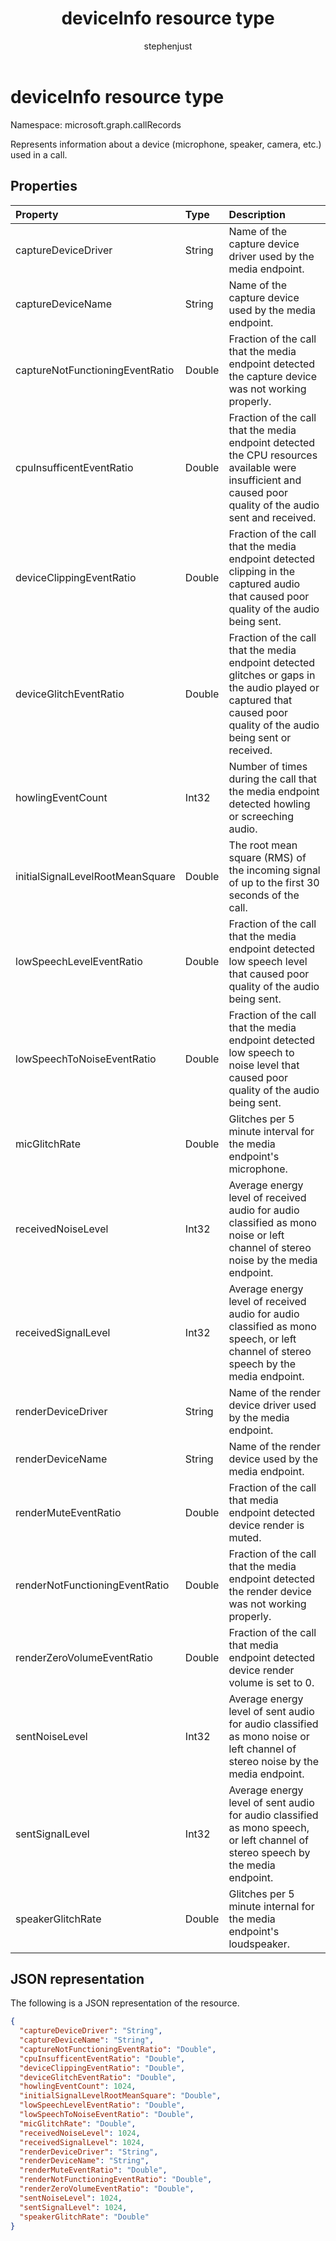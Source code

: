 ﻿---
title: "deviceInfo resource type"
description: "The deviceInfo type"
localization_priority: Normal
author: "stephenjust"
ms.prod: "cloud-communications"
doc_type: "resourcePageType"
---

# deviceInfo resource type

Namespace: microsoft.graph.callRecords

Represents information about a device (microphone, speaker, camera, etc.) used in a call.

## Properties

| Property                         | Type   | Description                                                                                                                                                          |
| :------------------------------- | :----- | :------------------------------------------------------------------------------------------------------------------------------------------------------------------- |
| captureDeviceDriver              | String | Name of the capture device driver used by the media endpoint.                                                                                                        |
| captureDeviceName                | String | Name of the capture device used by the media endpoint.                                                                                                               |
| captureNotFunctioningEventRatio  | Double | Fraction of the call that the media endpoint detected the capture device was not working properly.                                                                   |
| cpuInsufficentEventRatio         | Double | Fraction of the call that the media endpoint detected the CPU resources available were insufficient and caused poor quality of the audio sent and received.          |
| deviceClippingEventRatio         | Double | Fraction of the call that the media endpoint detected clipping in the captured audio that caused poor quality of the audio being sent.                               |
| deviceGlitchEventRatio           | Double | Fraction of the call that the media endpoint detected glitches or gaps in the audio played or captured that caused poor quality of the audio being sent or received. |
| howlingEventCount                | Int32  | Number of times during the call that the media endpoint detected howling or screeching audio.                                                                        |
| initialSignalLevelRootMeanSquare | Double | The root mean square (RMS) of the incoming signal of up to the first 30 seconds of the call.                                                                         |
| lowSpeechLevelEventRatio         | Double | Fraction of the call that the media endpoint detected low speech level that caused poor quality of the audio being sent.                                             |
| lowSpeechToNoiseEventRatio       | Double | Fraction of the call that the media endpoint detected low speech to noise level that caused poor quality of the audio being sent.                                    |
| micGlitchRate                    | Double | Glitches per 5 minute interval for the media endpoint's microphone.                                                                                                  |
| receivedNoiseLevel               | Int32  | Average energy level of received audio for audio classified as mono noise or left channel of stereo noise by the media endpoint.                                     |
| receivedSignalLevel              | Int32  | Average energy level of received audio for audio classified as mono speech, or left channel of stereo speech by the media endpoint.                                  |
| renderDeviceDriver               | String | Name of the render device driver used by the media endpoint.                                                                                                         |
| renderDeviceName                 | String | Name of the render device used by the media endpoint.                                                                                                                |
| renderMuteEventRatio             | Double | Fraction of the call that media endpoint detected device render is muted.                                                                                            |
| renderNotFunctioningEventRatio   | Double | Fraction of the call that the media endpoint detected the render device was not working properly.                                                                    |
| renderZeroVolumeEventRatio       | Double | Fraction of the call that media endpoint detected device render volume is set to 0.                                                                                  |
| sentNoiseLevel                   | Int32  | Average energy level of sent audio for audio classified as mono noise or left channel of stereo noise by the media endpoint.                                         |
| sentSignalLevel                  | Int32  | Average energy level of sent audio for audio classified as mono speech, or left channel of stereo speech by the media endpoint.                                      |
| speakerGlitchRate                | Double | Glitches per 5 minute internal for the media endpoint's loudspeaker.                                                                                                 |

## JSON representation

The following is a JSON representation of the resource.

<!-- {
  "blockType": "resource",
  "optionalProperties": [

  ],
  "@odata.type": "microsoft.graph.callRecords.deviceInfo",
  "baseType": null
}-->

```json
{
  "captureDeviceDriver": "String",
  "captureDeviceName": "String",
  "captureNotFunctioningEventRatio": "Double",
  "cpuInsufficentEventRatio": "Double",
  "deviceClippingEventRatio": "Double",
  "deviceGlitchEventRatio": "Double",
  "howlingEventCount": 1024,
  "initialSignalLevelRootMeanSquare": "Double",
  "lowSpeechLevelEventRatio": "Double",
  "lowSpeechToNoiseEventRatio": "Double",
  "micGlitchRate": "Double",
  "receivedNoiseLevel": 1024,
  "receivedSignalLevel": 1024,
  "renderDeviceDriver": "String",
  "renderDeviceName": "String",
  "renderMuteEventRatio": "Double",
  "renderNotFunctioningEventRatio": "Double",
  "renderZeroVolumeEventRatio": "Double",
  "sentNoiseLevel": 1024,
  "sentSignalLevel": 1024,
  "speakerGlitchRate": "Double"
}
```

<!-- uuid: 16cd6b66-4b1a-43a1-adaf-3a886856ed98
2019-02-04 14:57:30 UTC -->

<!-- {
  "type": "#page.annotation",
  "description": "deviceInfo resource",
  "keywords": "",
  "section": "documentation",
  "tocPath": ""
}-->
